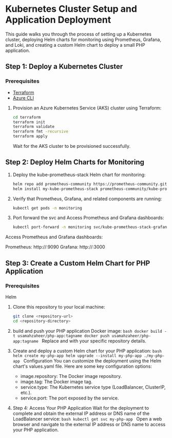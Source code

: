 # Kubernetes Cluster Setup and Application Deployment

This guide walks you through the process of setting up a Kubernetes cluster, deploying Helm charts for monitoring using Prometheus, Grafana, and Loki, and creating a custom Helm chart to deploy a small PHP application.

## Step 1: Deploy a Kubernetes Cluster

### Prerequisites
- [Terraform](https://www.terraform.io/downloads.html)
- [Azure CLI](https://docs.microsoft.com/en-us/cli/azure/install-azure-cli)

1. Provision an Azure Kubernetes Service (AKS) cluster using Terraform:
   
   ```bash
   cd terraform
   terraform init
   terraform validate
   terraform fmt -recursive
   terraform apply
   ```
   Wait for the AKS cluster to be provisioned successfully.

## Step 2: Deploy Helm Charts for Monitoring

1. Deploy the kube-prometheus-stack Helm chart for monitoring:

    ```bash
    helm repo add prometheus-community https://prometheus-community.github.io/helm-charts
    helm install my-kube-prometheus-stack prometheus-community/kube-prometheus-stack --version 50.0.0
    ```
2. Verify that Prometheus, Grafana, and related components are running:
    ```bash
    kubectl get pods -n monitoring
    ```
3. Port forward the svc and Access Prometheus and Grafana dashboards:

    ```bash
    kubectl port-forward -n monitoring svc/kube-prometheus-stack-grafana 3000:80
    ```
Access Prometheus and Grafana dashboards:

Prometheus: http://<prometheus-service-ip>:9090
Grafana: http://<grafana-service-ip>:3000

## Step 3: Create a Custom Helm Chart for PHP Application

### Prerequisites
Helm

1. Clone this repository to your local machine:

    ```bash
    git clone <repository-url>
    cd <repository-directory>
    ```
2. build and push your PHP application Docker image:
        ```bash
        docker build -t usamahzaheer/php-app:tagname
        docker push usamahzaheer/php-app:tagname
        ```
    Replace <repository-url> and <repository-directory> with your specific repository details.
3. Create and deploy a custom Helm chart for your PHP application:
        ```bash
        helm create my-php-app
        helm upgrade --install my-php-app ./my-php-app
        ```
    Configuration
    You can customize the deployment using the Helm chart's values.yaml file. Here are some key configuration options:

    - image.repository: The Docker image repository.
    - image.tag: The Docker image tag.
    - service.type: The Kubernetes service type (LoadBalancer, ClusterIP, etc.).
    - service.port: The port exposed by the service.
4. Step 4: Access Your PHP Application
    Wait for the deployment to complete and obtain the external IP address or DNS name of the LoadBalancer service:
        ```bash
        kubectl get svc my-php-app
        ```
    Open a web browser and navigate to the external IP address or DNS name to access your PHP application.
